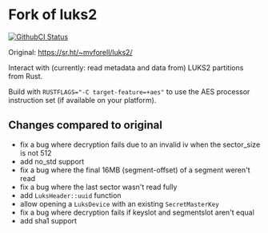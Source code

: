 # Fork of luks2
[![GithubCI Status](https://github.com/oberien/luks2/actions/workflows/rust.yml/badge.svg?branch=master)](https://github.com/oberien/luks2/actions/workflows/rust.yml?query=branch%3Amaster)

Original: https://sr.ht/~mvforell/luks2/

Interact with (currently: read metadata and data from) LUKS2 partitions from Rust.

Build with `RUSTFLAGS="-C target-feature=+aes"` to use the AES processor instruction set (if
available on your platform).

## Changes compared to original

* fix a bug where decryption fails due to an invalid iv when the sector_size is not 512
* add no_std support
* fix a bug where the final 16MB (segment-offset) of a segment weren't read
* fix a bug where the last sector wasn't read fully
* add `LuksHeader::uuid` function
* allow opening a `LuksDevice` with an existing `SecretMasterKey`
* fix a bug where decryption fails if keyslot and segmentslot aren't equal
* add sha1 support